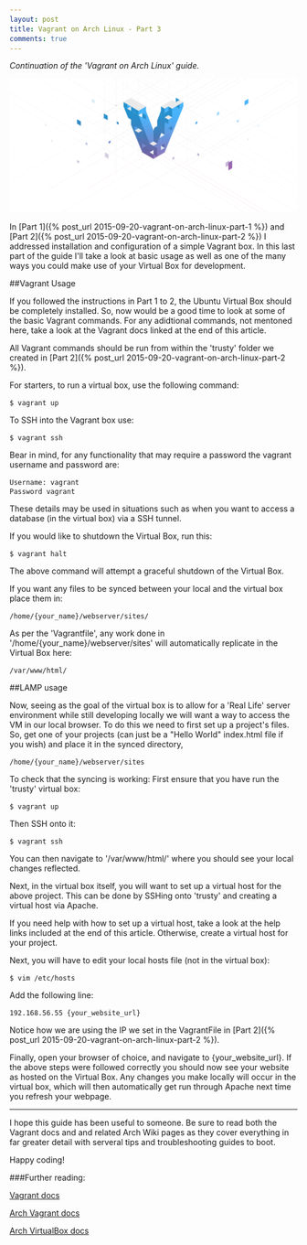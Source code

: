 ```yaml
---
layout: post
title: Vagrant on Arch Linux - Part 3
comments: true
---
```


*Continuation of the 'Vagrant on Arch Linux' guide.*

![Vagrant Banner](/public/images/posts/vagrant_banner.png)

In [Part 1]({% post_url 2015-09-20-vagrant-on-arch-linux-part-1 %}) and [Part 2]({% post_url 2015-09-20-vagrant-on-arch-linux-part-2 %}) I addressed installation and configuration of a simple Vagrant box. In this last part of the guide I'll take a look at basic usage as well as one of the many ways you could make use of your Virtual Box for development.

##Vagrant Usage

If you followed the instructions in Part 1 to 2, the Ubuntu Virtual Box should be completely installed. So, now would be a good time to look at some of the basic Vagrant commands. For any adidtional commands, not mentoned here, take a look at the Vagrant docs linked at the end of this article.

All Vagrant commands should be run from within the 'trusty' folder we created in [Part 2]({% post_url 2015-09-20-vagrant-on-arch-linux-part-2 %}).

For starters, to run a virtual box, use the following command:

    $ vagrant up

To SSH into the Vagrant box use: 

    $ vagrant ssh

Bear in mind, for any functionality that may require a password the vagrant username and password are:

    Username: vagrant
    Password vagrant

These details may be used in situations such as when you want to access a database (in the virtual box) via a SSH tunnel.

If you would like to shutdown the Virtual Box, run this:

    $ vagrant halt

The above command will attempt a graceful shutdown of the Virtual Box.

If you want any files to be synced between your local and the virtual box place them in:

    /home/{your_name}/webserver/sites/

As per the 'Vagrantfile', any work done in '/home/{your_name}/webserver/sites' will automatically replicate in the Virtual Box here:

    /var/www/html/

##LAMP usage

Now, seeing as the goal of the virtual box is to allow for a 'Real Life' server environment while still developing locally we will want a way to access the VM in our local browser. To do this we need to first set up a project's files. So, get one of your projects (can just be a "Hello World" index.html file if you wish) and place it in the synced directory,

    /home/{your_name}/webserver/sites

To check that the syncing is working: First ensure that you have run the 'trusty' virtual box:

    $ vagrant up 

Then SSH onto it:

    $ vagrant ssh 

You can then navigate to '/var/www/html/' where you should see your local changes reflected.

Next, in the virtual box itself, you will want to set up a virtual host for the above project. This can be done by SSHing onto 'trusty' and creating a virtual host via Apache.

If you need help with how to set up a virtual host, take a look at the help links included at the end of this article. Otherwise, create a virtual host for your project.

Next, you will have to edit your local hosts file (not in the virtual box):

    $ vim /etc/hosts

Add the following line:

    192.168.56.55 {your_website_url}

Notice how we are using the IP we set in the VagrantFile in [Part 2]({% post_url 2015-09-20-vagrant-on-arch-linux-part-2 %}).

Finally, open your browser of choice, and navigate to {your_website_url}. If the above steps were followed correctly you should now see your website as hosted on the Virtual Box. Any changes you make locally will occur in the virtual box, which will then automatically get run through Apache next time you refresh your webpage.

* * *

I hope this guide has been useful to someone. Be sure to read both the Vagrant docs and and related Arch Wiki pages as they cover everything in far greater detail with serveral tips and troubleshooting guides to boot.

Happy coding!

###Further reading:

[Vagrant docs](https://docs.vagrantup.com/v2/)

[Arch Vagrant docs](https://wiki.archlinux.org/index.php/Vagrant)

[Arch VirtualBox docs](https://wiki.archlinux.org/index.php/VirtualBox)
